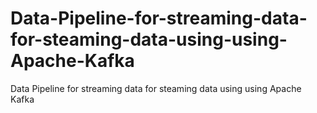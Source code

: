 # Data-Pipeline-for-streaming-data-for-steaming-data-using-using-Apache-Kafka
Data Pipeline for streaming data for steaming data using using Apache Kafka
